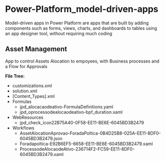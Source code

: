 # Power-Platform_model-driven-apps
Model-driven apps in Power Platform are apps that are built by adding components such as forms, views, charts, and dashboards to tables using an app designer tool, without requiring much coding

## Asset Management
App to control Assets Alocation to empoyees, with Business processes and a Flow for Approvals


**File Tree:**

- customizations.xml
- solution.xml
- [Content_Types].xml
- Formulas
   - jpd_alocacaodeativo-FormulaDefinitions.yaml
   - jpd_oprocessodealocaodeativo-bpf_duration.xaml
- WebResources
   - jpd_check_icon22B75A40-0F58-EE11-BE6E-6045BD3B2479
- Workflows
     - AssetAlocationAprovao-ForadaPoltica-0B4D25B8-025A-EE11-8DF0-6045BD3B2479.json
     - Foradapoltica-E92B6EF5-6658-EE11-BE6E-6045BD3B2479.xaml
     - ProcessodeAlocaodeAtivo-236714F2-FC59-EE11-8DF0-6045BD3B2479.xaml
        
